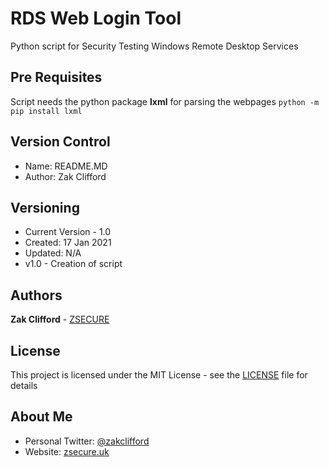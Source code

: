 # RDS Web Login Tool
Python script for Security Testing Windows Remote Desktop Services

## Pre Requisites

Script needs the python package **lxml** for parsing the webpages
`python -m pip install lxml`


## Version Control
- Name: README.MD
- Author: Zak Clifford 


## Versioning

- Current Version - 1.0
- Created: 17 Jan 2021
- Updated: N/A 
- v1.0 - Creation of script

## Authors

**Zak Clifford** - [ZSECURE](https://github.com/ZSECURE)

## License

This project is licensed under the MIT License - see the [LICENSE](LICENSE) file for details

## About Me

- Personal Twitter: [@zakclifford](https://twitter.com/zakclifford)
- Website: [zsecure.uk](https://zsecure.uk/)
